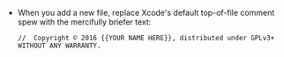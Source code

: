 - When you add a new file,
  replace Xcode's default top-of-file comment spew
  with the mercifully briefer text:

  ```
  //  Copyright © 2016 {{YOUR NAME HERE}}, distributed under GPLv3+ WITHOUT ANY WARRANTY.
  ```
